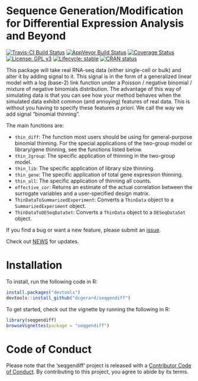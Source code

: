 
<!-- README.md is generated from README.Rmd. Please edit that file -->

# Sequence Generation/Modification for Differential Expression Analysis and Beyond

[![Travis-CI Build
Status](https://travis-ci.org/dcgerard/seqgendiff.svg?branch=master)](https://travis-ci.org/dcgerard/seqgendiff)
[![AppVeyor Build
Status](https://ci.appveyor.com/api/projects/status/github/dcgerard/seqgendiff?branch=master&svg=true)](https://ci.appveyor.com/project/dcgerard/seqgendiff)
[![Coverage
Status](https://img.shields.io/codecov/c/github/dcgerard/seqgendiff/master.svg)](https://codecov.io/github/dcgerard/seqgendiff?branch=master)
[![License: GPL
v3](https://img.shields.io/badge/License-GPL%20v3-blue.svg)](http://www.gnu.org/licenses/gpl-3.0)
[![Lifecycle:
stable](https://img.shields.io/badge/lifecycle-stable-brightgreen.svg)](https://www.tidyverse.org/lifecycle/#stable)
[![CRAN
status](https://www.r-pkg.org/badges/version/seqgendiff)](https://cran.r-project.org/package=seqgendiff)

This package will take real RNA-seq data (either single-cell or bulk)
and alter it by adding signal to it. This signal is in the form of a
generalized linear model with a log (base-2) link function under a
Poisson / negative binomial / mixture of negative binomials
distribution. The advantage of this way of simulating data is that you
can see how your method behaves when the simulated data exhibit common
(and annoying) features of real data. This is without you having to
specify these features *a priori*. We call the way we add signal
“binomial thinning”.

The main functions are:

  - `thin_diff`: The function most users should be using for
    general-purpose binomial thinning. For the special applications of
    the two-group model or library/gene thinning, see the functions
    listed below.
  - `thin_2group`: The specific application of thinning in the two-group
    model.
  - `thin_lib`: The specific application of library size thinning.
  - `thin_gene`: The specific application of total gene expression
    thinning.
  - `thin_all`: The specific application of thinning all counts.
  - `effective_cor`: Returns an estimate of the actual correlation
    between the surrogate variables and a user-specified design matrix.
  - `ThinDataToSummarizedExperiment`: Converts a `ThinData` object to a
    `SummarizedExperiment` object.
  - `ThinDataToDESeqDataSet`: Converts a `ThinData` object to a
    `DESeqDataSet` object.

If you find a bug or want a new feature, please submit an
[issue](http://github.com/dcgerard/seqgendiff/issues).

Check out [NEWS](NEWS.md) for updates.

# Installation

To install, run the following code in R:

``` r
install.packages("devtools")
devtools::install_github("dcgerard/seqgendiff")
```

To get started, check out the vignette by running the following in R:

``` r
library(seqgendiff)
browseVignettes(package = "seqgendiff")
```

# Code of Conduct

Please note that the ‘seqgendiff’ project is released with a
[Contributor Code of Conduct](CODE_OF_CONDUCT.md). By contributing to
this project, you agree to abide by its terms.
